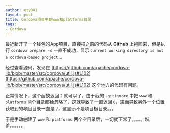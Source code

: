 ```yaml
---
author: ety001
layout: post
title: Cordova项目中的www和platforms目录
tags:
- Cordova
---
```

最近新开了一个钱包的App项目，直接把之前的代码从 **Github** 上拖回来，但是执行 `cordova prepare -d` 一直不成功，显示 `current working directory is not a cordova-based project.`。

经过查看源码，发现在 [https://github.com/apache/cordova-lib/blob/master/src/cordova/util.js#L102](https://github.com/apache/cordova-lib/blob/master/src/cordova/util.js#L102) 这个地方的代码有问题。

正常情况下，这个函数返回 `2` 就可以了，由于我的 `.gitignore` 中把 `www` 和 `platforms` 两个目录都给忽略了，这就导致了一直返回 `0`，进而导致另外一个位置获取到的项目目录一直是 `/`，这显示不是项目根目录。。。

于是手动创建了 `www` 和 `platforms` 两个空目录后，一切就正常了。。。。。坑爹。。。。。。